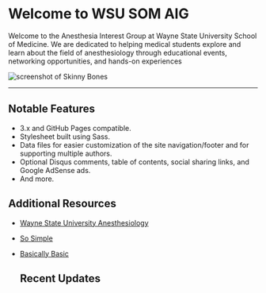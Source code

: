 # Welcome to WSU SOM AIG

Welcome to the Anesthesia Interest Group at Wayne State University School of Medicine. We are dedicated to helping medical students explore and learn about the field of anesthesiology through educational events, networking opportunities, and hands-on experiences

![screenshot of Skinny Bones](http://mmistakes.github.io/jekyll-theme-skinny-bones/images/skinny-bones-theme-feature.jpg)

---

## Notable Features

* 3.x and GitHub Pages compatible.
* Stylesheet built using Sass.
* Data files for easier customization of the site navigation/footer and for supporting multiple authors.
* Optional Disqus comments, table of contents, social sharing links, and Google AdSense ads.
* And more.

## Additional Resources

* [Wayne State University Anesthesiology](https://anesthesiology.med.wayne.edu/)
* [So Simple](https://github.com/mmistakes/so-simple-theme)
* [Basically Basic](https://github.com/mmistakes/jekyll-theme-basically-basic)


  <!-- Instagram Feed Section -->
  <section class="instagram-section">
    <h2>Recent Updates</h2>
    <!-- Instagram embed code will go here -->
    <div class="instagram-feed">
      <blockquote class="instagram-media" data-instgrm-permalink="https://www.instagram.com/wsusom_aig/">
      </blockquote>
      <script async src="//www.instagram.com/embed.js"></script>
    </div>
  </section>
